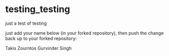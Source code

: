 # testing_testing
just a test of testing

just add your name below (in your forked repository), then push the change back up to your forked repository:

Takis Zourntos
Gurvinder Singh
